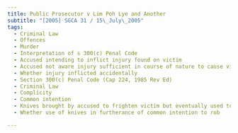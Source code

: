 ```yaml
---
title: Public Prosecutor v Lim Poh Lye and Another 
subtitle: "[2005] SGCA 31 / 15\_July\_2005"
tags:
  - Criminal Law
  - Offences
  - Murder
  - Interpretation of s 300(c) Penal Code
  - Accused intending to inflict injury found on victim
  - Accused not aware injury sufficient in course of nature to cause victim\'s death
  - Whether injury inflicted accidentally
  - Section 300(c) Penal Code (Cap 224, 1985 Rev Ed)
  - Criminal Law
  - Complicity
  - Common intention
  - Knives brought by accused to frighten victim but eventually used to injure victim
  - Whether use of knives in furtherance of common intention to rob

---
```


